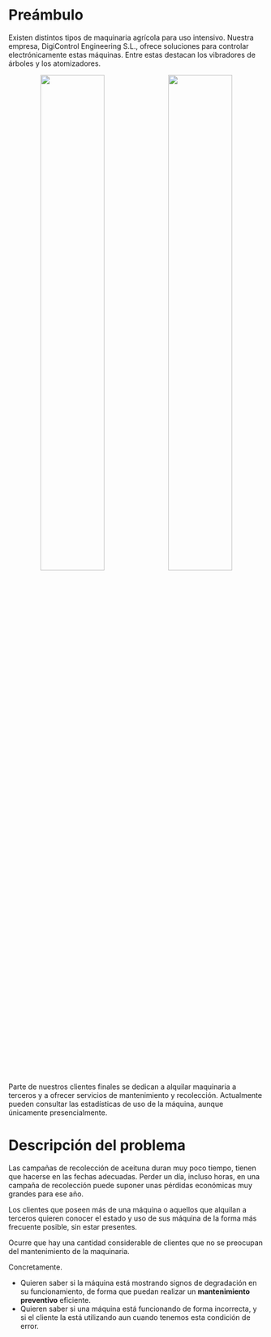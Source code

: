 # Preámbulo
Existen distintos tipos de maquinaria agrícola para uso intensivo. Nuestra empresa, DigiControl Engineering S.L., ofrece soluciones para controlar electrónicamente estas máquinas. Entre estas destacan los vibradores de árboles y los atomizadores.

<div align="center">
  <table border="0">
    <tr>
      <img src="https://github.com/moshidev/MaquiTracker/assets/46326833/17d5ad8a-2b83-4d5b-80b7-f4f343d91b88" width=50% height=50%>
    </tr>
    <tr>
      <img src="https://github.com/moshidev/MaquiTracker/assets/46326833/80ef6a3f-f1c3-4c81-b2e0-3d8d322c7868" width=50% height=50%>
    </tr>
  </table>
</div>

Parte de nuestros clientes finales se dedican a alquilar maquinaria a terceros y a ofrecer servicios de mantenimiento y recolección.
Actualmente pueden consultar las estadísticas de uso de la máquina, aunque únicamente presencialmente.

# Descripción del problema
Las campañas de recolección de aceituna duran muy poco tiempo, tienen que
hacerse en las fechas adecuadas. Perder un día, incluso horas, en una campaña
de recolección puede suponer unas pérdidas económicas muy grandes para ese año.

Los clientes que poseen más de una máquina o aquellos que alquilan a terceros quieren conocer el estado y uso de sus máquina de la forma más frecuente posible, sin estar presentes.

Ocurre que hay una cantidad considerable de clientes que no se preocupan del
mantenimiento de la maquinaria.

Concretamente.
* Quieren saber si la máquina está mostrando signos de degradación en su funcionamiento,
  de forma que puedan realizar un **mantenimiento preventivo** eficiente.
* Quieren saber si una máquina está funcionando de forma incorrecta, y si el cliente la
  está utilizando aun cuando tenemos esta condición de error.
